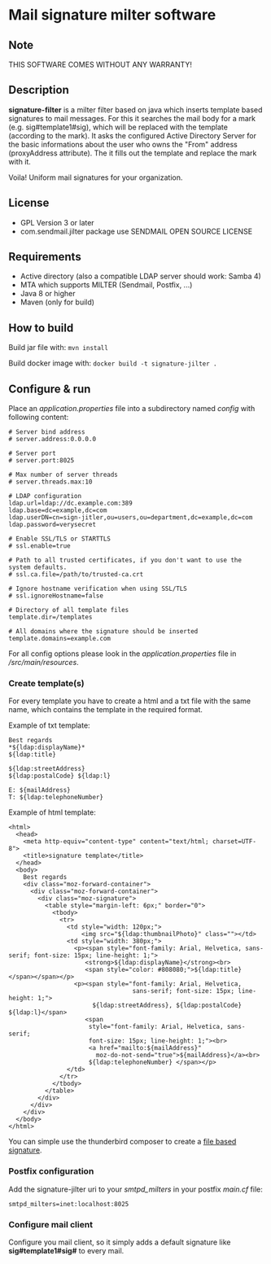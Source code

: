 # Mail signature milter software

## Note
THIS SOFTWARE COMES WITHOUT ANY WARRANTY!

## Description
**signature-filter** is a milter filter based on java which inserts template based signatures to mail messages. For this it searches the mail body for a mark (e.g. sig#template1#sig), which will be replaced with the template (according to the mark). It asks the configured Active Directory Server for the basic informations about the user who owns the "From" address (proxyAddress attribute). The it fills out the template and replace the mark with it.

Voila! Uniform mail signatures for your organization.

## License
* GPL Version 3 or later
* com.sendmail.jilter package use SENDMAIL OPEN SOURCE LICENSE

## Requirements
* Active directory (also a compatible LDAP server should work: Samba 4)
* MTA which supports MILTER (Sendmail, Postfix, ...)
* Java 8 or higher
* Maven (only for build)

## How to build
Build jar file with: `mvn install`

Build docker image with: `docker build -t signature-jilter .`

## Configure & run
Place an *application.properties* file into a subdirectory named *config* with following content:

```
# Server bind address
# server.address:0.0.0.0

# Server port
# server.port:8025

# Max number of server threads
# server.threads.max:10

# LDAP configuration
ldap.url=ldap://dc.example.com:389
ldap.base=dc=example,dc=com
ldap.userDN=cn=sign-jitler,ou=users,ou=department,dc=example,dc=com
ldap.password=verysecret

# Enable SSL/TLS or STARTTLS
# ssl.enable=true

# Path to all trusted certificates, if you don't want to use the system defaults.
# ssl.ca.file=/path/to/trusted-ca.crt

# Ignore hostname verification when using SSL/TLS
# ssl.ignoreHostname=false

# Directory of all template files
template.dir=/templates

# All domains where the signature should be inserted
template.domains=example.com
```

For all config options please look in the *application.properties* file in */src/main/resources*.

### Create template(s)

For every template you have to create a html and a txt file with the same name, which contains the template in the required format.

Example of txt template:

```
Best regards
*${ldap:displayName}*
${ldap:title}

${ldap:streetAddress}
${ldap:postalCode} ${ldap:l}

E: ${mailAddress}
T: ${ldap:telephoneNumber}
```

Example of html template:

```
<html>
  <head>
    <meta http-equiv="content-type" content="text/html; charset=UTF-8">
    <title>signature template</title>
  </head>
  <body>
    Best regards
    <div class="moz-forward-container">
      <div class="moz-forward-container">
        <div class="moz-signature">
          <table style="margin-left: 6px;" border="0">
            <tbody>
              <tr>
                <td style="width: 120px;">
                    <img src="${ldap:thumbnailPhoto}" class=""></td>
                <td style="width: 380px;">
                  <p><span style="font-family: Arial, Helvetica, sans-serif; font-size: 15px; line-height: 1;">
                     <strong>${ldap:displayName}</strong><br>
                     <span style="color: #808080;">${ldap:title}</span></span></p>
                  <p><span style="font-family: Arial, Helvetica,
                                  sans-serif; font-size: 15px; line-height: 1;">
                       ${ldap:streetAddress}, ${ldap:postalCode} ${ldap:l}</span>
                     <span
                      style="font-family: Arial, Helvetica, sans-serif;
                      font-size: 15px; line-height: 1;"><br>
                      <a href="mailto:${mailAddress}"
                        moz-do-not-send="true">${mailAddress}</a><br>
                      ${ldap:telephoneNumber} </span></p>
                </td>
              </tr>
            </tbody>
          </table>
        </div>
      </div>
    </div>
  </body>
</html>
```

You can simple use the thunderbird composer to create a [file based signature](https://support.mozilla.org/en-US/kb/signatures#w_signatures-stored-in-files).

### Postfix configuration
Add the signature-jilter uri to your *smtpd_milters* in your postfix *main.cf* file:

```
smtpd_milters=inet:localhost:8025
```

### Configure mail client
Configure you mail client, so it simply adds a default signature like **sig#template1#sig#** to every mail.
